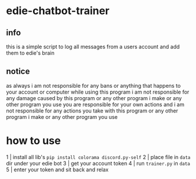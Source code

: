 # edie-chatbot-trainer

## info
this is a simple script to log all messages from a users account and add them to edie's brain

## notice 
as always i am not responsible for any bans or anything that happens to your account or computer while using this program i am not responsible for any damage caused by this program or any other program i make or any other program you use you are responsible for your own actions and i am not responsible for any actions you take with this program or any other program i make or any other program you use

# how to use

1 | install all lib's ``pip install colorama discord.py-self``
2 | place file in ``data`` dir under your edie bot 
3 | get your account token
4 | run ``trainer.py`` in ``data``
5 | enter your token and sit back and relax
